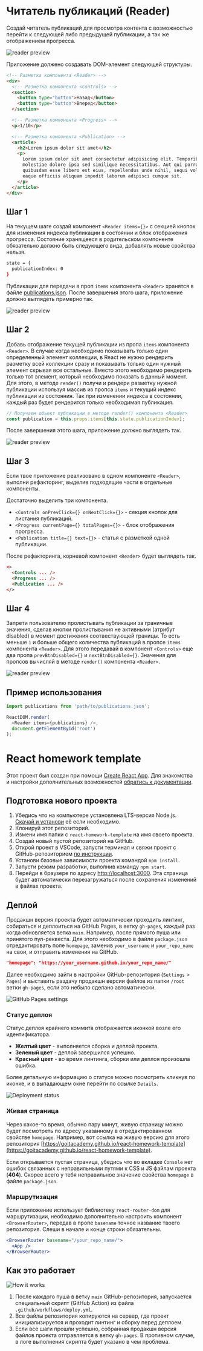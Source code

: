 # Читатель публикаций (Reader)

Создай читатель публикаций для просмотра контента с возможностью перейти к
следующей либо предыдущей публикации, а так же отображением прогресса.

![reader preview](./preview.gif)

Приложение должено создавать DOM-элемент следующей структуры.

```html
<!-- Разметка компонента <Reader> -->
<div>
  <!-- Разметка компонента <Controls> -->
  <section>
    <button type="button">Назад</button>
    <button type="button">Вперед</button>
  </section>

  <!-- Разметка компонента <Progress> -->
  <p>1/10</p>

  <!-- Разметка компонента <Publication> -->
  <article>
    <h2>Lorem ipsum dolor sit amet</h2>
    <p>
      Lorem ipsum dolor sit amet consectetur adipisicing elit. Temporibus,
      molestiae dolore ipsa sed similique necessitatibus. Aut qui porro
      quibusdam esse libero est eius, repellendus unde nihil, sequi voluptate
      eaque officiis aliquam impedit laborum adipisci cumque sit.
    </p>
  </article>
</div>
```

## Шаг 1

На текущем шаге создай компонент `<Reader items={}>` с секцией кнопок для
изменения индекса публикации в состоянии и блок отображения прогресса. Состояние
хранящееся в родительском компоненте обязательно должно быть следующего вида,
добавлять новые свойства нельзя.

```bash
state = {
  publicationIndex: 0
}
```

Публикации для передачи в проп `items` компонента `<Reader>` хранятся в файле
[publications.json](./publications.json). После завершения этого шага,
приложение должно выглядеть примерно так.

![reader preview](./step-1.gif)

## Шаг 2

Добавь отображение текущей публикации из пропа `items` компонента `<Reader>`. В
случае когда необходимо показывать только один определенный элемент коллекции, в
React не нужно рендерить разметку всей коллекции сразу и показывать только один
нужный элемент скрывая все остальные. Вместо этого необходимо рендерить только
тот элемент, который необходимо показать в данный момент. Для этого, в методе
`render()` получи и рендери разметку нужной публикации используя массив из
пропса `items` и текущий индекс публикации из состояния. Так при изменении
индекса в состоянии, каждый раз будет рендерится только необходимая публикация.

```js
// Получаем объект публикации в методе render() компонента <Reader>
const publication = this.props.items[this.state.publicationIndex];
```

После завершения этого шага, приложение должно выглядеть так.

![reader preview](./step-2.gif)

## Шаг 3

Если твое приложение реализовано в одном компоненте `<Reader>`, выполни
рефакторинг, выделив подходящие части в отдельные компоненты.

Достаточно выделить три компонента.

- `<Controls onPrevClick={} onNextClick={}>` - секция кнопок для листания
  публикаций.
- `<Progress currentPage={} totalPages={}>` - блок отображения прогресса.
- `<Publication title={} text={}>` - статья с разметкой одной публикации.

После рефакторинга, корневой компонент `<Reader>` будет выглядеть так.

```html
<>
  <Controls ... />
  <Progress ... />
  <Publication ... />
</>
```

## Шаг 4

Запрети пользователю пролистывать публикации за граничные значения, сделав
кнопки пролистывания не активными (атрибут disabled) в момент достижения
соотвествующей границы. То есть меньше `1` и больше общего количества публикаций
в пропсе `items` компонента `<Reader>`. Для этого передавай в компонент
`<Controls>` еще два пропа `prevBtnDisabled={}` и `nextBtnDisabled={}`. Значения
для пропсов вычисляй в методе `render()` компонента `<Reader>`.

![reader preview](./step-4.gif)

## Пример использования

```js
import publications from 'path/to/publications.json';

ReactDOM.render(
  <Reader items={publications} />,
  document.getElementById('root')
);
```

# React homework template

Этот проект был создан при помощи
[Create React App](https://github.com/facebook/create-react-app). Для знакомства
и настройки дополнительных возможностей
[обратись к документации](https://facebook.github.io/create-react-app/docs/getting-started).

## Подготовка нового проекта

1. Убедись что на компьютере установлена LTS-версия Node.js.
   [Скачай и установи](https://nodejs.org/en/) её если необходимо.
2. Клонируй этот репозиторий.
3. Измени имя папки с `react-homework-template` на имя своего проекта.
4. Создай новый пустой репозиторий на GitHub.
5. Открой проект в VSCode, запусти терминал и свяжи проект с GitHub-репозиторием
   [по инструкции](https://docs.github.com/en/get-started/getting-started-with-git/managing-remote-repositories#changing-a-remote-repositorys-url).
6. Установи базовые зависимости проекта командой `npm install`.
7. Запусти режим разработки, выполнив команду `npm start`.
8. Перейди в браузере по адресу [http://localhost:3000](http://localhost:3000).
   Эта страница будет автоматически перезагружаться после сохранения изменений в
   файлах проекта.

## Деплой

Продакшн версия проекта будет автоматически проходить линтинг, собираться и
деплоиться на GitHub Pages, в ветку `gh-pages`, каждый раз когда обновляется
ветка `main`. Например, после прямого пуша или принятого пул-реквеста. Для этого
необходимо в файле `package.json` отредактировать поле `homepage`, заменив
`your_username` и `your_repo_name` на свои, и отправить изменения на GitHub.

```json
"homepage": "https://your_username.github.io/your_repo_name/"
```

Далее необходимо зайти в настройки GitHub-репозитория (`Settings` > `Pages`) и
выставить раздачу продакшн версии файлов из папки `/root` ветки `gh-pages`, если
это небыло сделано автоматически.

![GitHub Pages settings](./assets/repo-settings.png)

### Статус деплоя

Статус деплоя крайнего коммита отображается иконкой возле его идентификатора.

- **Желтый цвет** - выполняется сборка и деплой проекта.
- **Зеленый цвет** - деплой завершился успешно.
- **Красный цвет** - во время линтинга, сборки или деплоя произошла ошибка.

Более детальную информацию о статусе можно посмотреть кликнув по иконке, и в
выпадающем окне перейти по ссылке `Details`.

![Deployment status](./assets/status.png)

### Живая страница

Через какое-то время, обычно пару минут, живую страницу можно будет посмотреть
по адресу указанному в отредактированном свойстве `homepage`. Например, вот
ссылка на живую версию для этого репозитория
[https://goitacademy.github.io/react-homework-template](https://goitacademy.github.io/react-homework-template).

Если открывается пустая страница, убедись что во вкладке `Console` нет ошибок
связанных с неправильными путями к CSS и JS файлам проекта (**404**). Скорее
всего у тебя неправильное значение свойства `homepage` в файле `package.json`.

### Маршрутизация

Если приложение использует библиотеку `react-router-dom` для маршрутизации,
необходимо дополнительно настроить компонент `<BrowserRouter>`, передав в пропе
`basename` точное название твоего репозитория. Слеши в начале и конце строки
обязательны.

```jsx
<BrowserRouter basename="/your_repo_name/">
  <App />
</BrowserRouter>
```

## Как это работает

![How it works](./assets/how-it-works.png)

1. После каждого пуша в ветку `main` GitHub-репозитория, запускается специальный
   скрипт (GitHub Action) из файла `.github/workflows/deploy.yml`.
2. Все файлы репозитория копируются на сервер, где проект инициализируется и
   проходит линтинг и сборку перед деплоем.
3. Если все шаги прошли успешно, собранная продакшн версия файлов проекта
   отправляется в ветку `gh-pages`. В противном случае, в логе выполнения
   скрипта будет указано в чем проблема.
